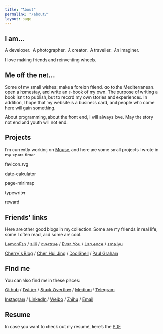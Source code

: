 ```yaml
---
title: "About"
permalink: "/about/"
layout: page
---
```


## I am...

A developer.&nbsp;&nbsp;A photographer.&nbsp;&nbsp;A creator.&nbsp;&nbsp;A traveller.&nbsp;&nbsp;An imaginer.

I love making friends and reinventing wheels.

## Me off the net...

Some of my small wishes: make a foreign friend, go to the Mediterranean, open a homestay, and write an e-book of my own. The purpose of writing a book isn't to publish, but to record my own stories and experiences. In addition, I hope that my website is a business card, and people who come here will gain something. 

About programming, about the front end, I will always love. May the story not end and youth will not end.



## Projects

 I’m currently working on [Mouse](https://github.com/isArtJay/Mouse), and here are some small projects I wrote in my spare time:

favicon.svg

date-calculator

page-minimap

typewriter

reward

## Friends' links

Here are other good blogs in my collection. Some are my friends in real life, some I often read, and some are cool.

[LemonFan](https://lemonfan.me/) / [alili](https://alili.tech/) / [overtrue](https://overtrue.me/) / [Evan You](https://evanyou.me/) / [Laruence](http://www.laruence.com/) / [smallyu](https://www.smallyu.net/)

[Cherry`s Blog](http://cherryblog.site/) / [Chen Hui Jing](https://www.chenhuijing.com/) / [CoolShell](https://coolshell.cn/) / [Paul Graham](http://www.paulgraham.com/articles.html)

## Find me

You can also find me in these places:

[Github](https://github.com/isArtJay) / [Twitter](https://twitter.com/yj_bian) / [Stack Overflow](https://stackoverflow.com/users/11297855/yj-bian) / [Medium](https://medium.com/@yj_bian) / [Telegram](https://t.me/yj_bian)

[Instagram](https://www.instagram.com/yj_bian/) / [LinkedIn](https://www.linkedin.com/in/bianyujie) / [Weibo](https://weibo.com/artjay) / [Zhihu](https://www.zhihu.com/people/yj_bian) / [Email](mailto:bianyujie@lien.run)

## Resume

In case you want to check out my résumé, here’s the [PDF](/resume/resume.pdf)